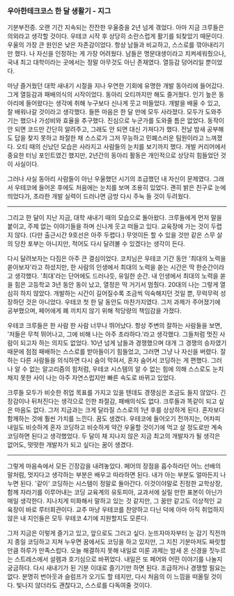 ### 우아한테크코스 한 달 생활기 - 지그

기분부전증. 오랜 기간 지속되는 잔잔한 우울증을 2년 넘게 겪었다. 아마 지금 크루들은 의외라고 생각할 것이다. 우테코 시작 후 상당히 소란스럽게 활기를 되찾았기 때문이다. 우울의 가장 큰 원인은 낮은 자존감이었다. 항상 남들과 비교하고, 스스로를 깎아내리기만 했다. 나 자신을 인정하는 게 가장 어려웠다. 남들은 명문대생이라고 치켜세워줬으나, 국내 최고 대학이라는 곳에서는 정말 아무것도 아닌 존재였다. 열등감 덩어리일 뿐이었다. 

마냥 즐거웠던 대학 새내기 시절을 지나 우연한 기회에 유명한 개발 동아리에 들어갔다. 그게 열등감과 패배의식의 시작이었다. 동아리 오티까지만 해도 즐거웠다. 인기 높은 동아리에 들어왔다는 생각에 취해 누구보다 신나게 웃고 떠들었다. 개발을 배울 수 있고, 잘 배워나갈 것이라고 생각했다. 들뜬 마음은 한 달 만에 모두 사라졌다. 모두가 도와주기는 했으나 가성비와 효율을 추구했다. 진심으로 누군가를 도와줄 틈은 없었다. 동작이 안 되면 코드만 간단히 알려주고, 그래도 안 되면 대신 가져다가 했다. 전날 밤새 공부해도 답을 찾지 못하고 좌절한 채 스스로가 그저 무능하고 민폐스러운 팀원이라고 느껴졌다. 오티 때의 신났던 모습은 사라지고 사람들의 눈치를 보기까지 했다. 개발 커리어에서 중요한 터닝 포인트였긴 했지만, 2년간의 동아리 활동은 개인적으로 상당히 힘들었던 것이 사실이다.

그러나 사실 동아리 사람들이 아닌 우울했던 시기의 조급했던 내 자신이 문제였다. 그래서 우테코에 들어온 후에도 처음에는 눈치를 보며 조용히 있었다. 괜히 밝은 친구로 눈에 띄었다가, 초라한 개발 실력이 드러나면 금방 다시 주눅 들 것이 두려웠다. 

---

그리고 한 달이 지난 지금, 대학 새내기 때의 모습으로 돌아왔다. 크루들에게 먼저 말을 붙이고, 주제 없는 이야기들을 하며 신나게 웃고 떠들고 있다. 교육장에 가는 것이 두렵지 않다. (다만 출근시간 9호선은 아주 두렵다.) 무엇이든 할 수 있을 것만 같은 스무 살의 당찬 포부는 아니지만, 적어도 다시 달려볼 수 있겠다는 생각이 든다.

다시 달려보자는 다짐은 아주 큰 결심이었다. 코치님은 우테코 기간 동안 '최대의 노력을 쏟아보자'라고 하셨지만, 한 사람의 인생에서 최대의 노력을 쏟는 시간은 딱 한순간이라고 생각했다. '최대'라는 단어에도 드러나듯, 유일한 순간. 내 인생에서 최대의 노력을 쏟을 힘은 고등학교 3년 동안 동이 났고, 열정은 딱 거기서 멈췄다. 20대의 나는 그렇게 열심히 하지 않았다. 개발하는 시간이 길어질수록 조금씩 익숙해지던 것일 뿐, 무럭무럭 성장하던 것은 아니었다. 우테코 첫 한 달 동안도 마찬가지였다. 그저 과제가 주어졌기에 공부했으며, 페어에게 폐 끼치지 않기 위해 적당량의 책임감을 가졌다. 

우테코 크루들은 한 사람 한 사람 너무나 뛰어났다. 항상 주변의 잘하는 사람들을 보면, '저들은 무척 뛰어나고, 그에 비해 나는 아주 초라하다.'라고 생각했다. 그들처럼 멋진 사람이 되고자 하는 의지도 없었다. 10년 넘게 남들과 경쟁했으며 대개 그 경쟁의 승자였기 때문에 점점 패배하는 스스로를 받아들이기 힘들었고, 그러면 그냥 나 자신을 버렸다. 잘하는 다른 사람들을 의식하면 다시 숨이 막혀서, 혼자 숨어서 코딩하는 게 편했다. 그러나 알 수 없는 알고리즘의 힘처럼, 우테코 시스템의 알 수 없는 힘에 의해 스스로도 눈치채지 못한 사이 나는 아주 자연스럽지만 빠른 속도로 바뀌고 있었다. 

크루들 모두가 비슷한 취업 목표를 가지고 있을 텐데도 경쟁심은 조금도 들지 않았다. 긴장감이나 뒤처진다는 생각으로 인한 좌절감, 패배의식도 없다. 크루들과 똑같이 되고 싶은 마음도 없다. 그저 지금과는 크게 달라질 스스로의 1년 후를 상상하게 된다. 혼자보다 함께하는 것에 훨씬 가치를 느낀다. 꿈도 생겼다. 우테코에 들어오기 전까지는, 어차피 내일도 비슷하게 혼자 코딩하고 비슷하게 약간 우울할 것이기에 먹고 살 정도로만 계속 코딩하면 된다고 생각했었다. 두 달이 채 지나지 않은 지금 최고의 개발자가 될 생각은 없어도, 떳떳한 개발자가 되고 싶다는 꿈이 생겼다. 

---

그렇게 마음속에서 모든 긴장감을 내려놓았다. 페어의 장점을 흡수하라던 어느 선배의 말처럼, 멋지다고 생각하는 부분은 배우고 따라하면 된다. 내가 아는 부분도 얼마든지 나누면 된다. '같이' 코딩하는 시스템이 정말로 돌아간다. 이것이야말로 진정한 교학상장, 함께 자라기를 이루어내는 코딩 교육계의 유토피아, 교과서에 실릴 만한 표본이 아닌가 매일 생각한다. 지나치게 미화해서 말하고 있는 것 같지만, 그 꿈만 같고도 이상적인 교육장이 바로 루터회관이다. 교주 마냥 우테코를 찬양하고 다닌 덕에 아마 아직 취업하지 않은 내 지인들은 모두 우테코 4기에 지원할지도 모른다.

그저 지금은 이렇게 즐기고 있고, 앞으로도 그러고 싶다. 눈뜨자마자부터 눈 감기 직전까지 종일 코딩하고 지쳐 누우면 꿈에서도 코딩을 하고 있지만, 그 지친 기분마저도 짜릿할 만큼 하루가 만족스럽다. 오늘 해결하지 못해 내일로 미룬 과제는 밤새 온 신경을 짓누르는 스트레스에서 설렘과 호기심으로 바뀌었다. 내일은 또 페어와 어떤 이야기를 나눌지 궁금하다. 다시 새내기가 된 기분 이대로 즐기기만 하면 된다. 조급하거나 경쟁할 필요는 없다. 분명히 번아웃과 슬럼프가 오기도 할 테지만, 다시 처음의 이 느낌을 떠올릴 것이다. 빛나지 않더라도 괜찮다고, 스스로를 다독여줄 것이다.